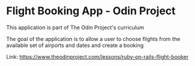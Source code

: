 # Flight Booking App - Odin Project

This application is part of The Odin Project's curriculum

The goal of the application is to allow a user to choose flights from the available set of airports and dates and create a booking

Link: https://www.theodinproject.com/lessons/ruby-on-rails-flight-booker